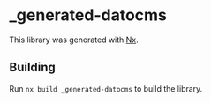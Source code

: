 # \_generated-datocms

This library was generated with [Nx](https://nx.dev).

## Building

Run `nx build _generated-datocms` to build the library.
